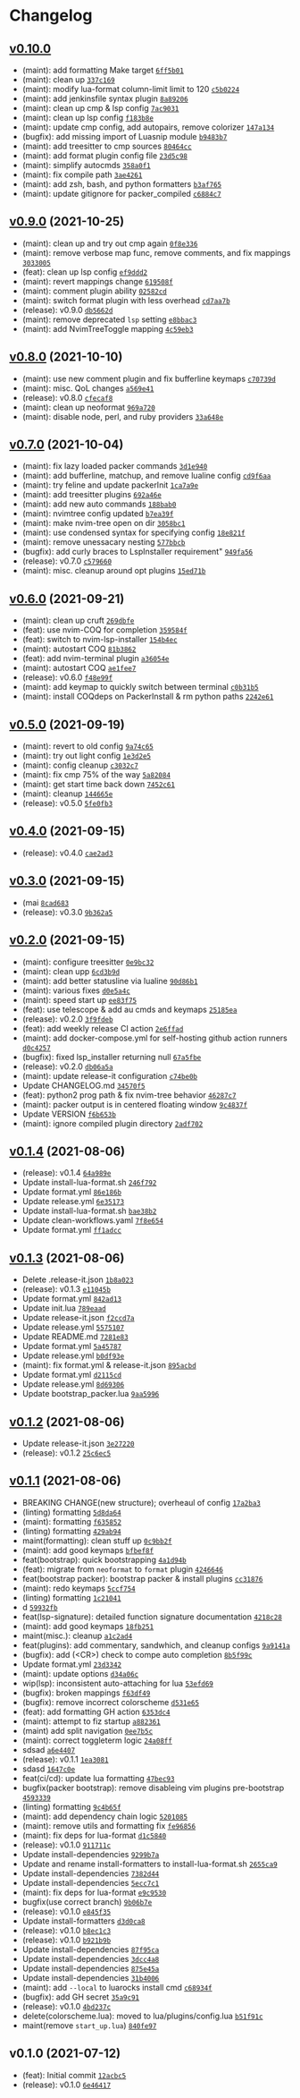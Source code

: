 # Changelog

## [v0.10.0](https://github.com/vladdoster/neovim-configuration/compare/v0.9.0...v0.10.0)

- (maint): add formatting Make target [`6ff5b01`](https://github.com/vladdoster/neovim-configuration/commit/6ff5b01e49df32926382437b20437ba48bb210cb)
- (maint): clean up [`337c169`](https://github.com/vladdoster/neovim-configuration/commit/337c1694eb4007537d5a57f8d2b8ef4020bbc328)
- (maint): modify lua-format column-limit limit to 120 [`c5b0224`](https://github.com/vladdoster/neovim-configuration/commit/c5b0224509ef4a9db17068c8279d0270c29d2b05)
- (maint): add jenkinsfile syntax plugin [`8a89206`](https://github.com/vladdoster/neovim-configuration/commit/8a89206da6f1179f7c8f642a3eed2730ac5e11bd)
- (maint): clean up cmp & lsp config [`7ac9031`](https://github.com/vladdoster/neovim-configuration/commit/7ac90317971f25784bca9021c97832735b4080b1)
- (maint): clean up lsp config [`f183b8e`](https://github.com/vladdoster/neovim-configuration/commit/f183b8e4f41351920884897d0a639134c6d55500)
- (maint): update cmp config, add autopairs, remove colorizer [`147a134`](https://github.com/vladdoster/neovim-configuration/commit/147a134c1e0f814c7132dc907977983690fec728)
- (bugfix): add missing import of Luasnip module [`b9483b7`](https://github.com/vladdoster/neovim-configuration/commit/b9483b74411d2ae4a06a2a3a764d8b0c82507996)
- (maint): add treesitter to cmp sources [`80464cc`](https://github.com/vladdoster/neovim-configuration/commit/80464cce07550b51dc250317f5932ac4970a0389)
- (maint): add format plugin config file [`23d5c98`](https://github.com/vladdoster/neovim-configuration/commit/23d5c986e39345cb9fab5e46f5a28d002097d557)
- (maint): simplify autocmds [`358a0f1`](https://github.com/vladdoster/neovim-configuration/commit/358a0f12e2558cf9cb9e5c1b9ac3c00757156895)
- (maint): fix compile path [`3ae4261`](https://github.com/vladdoster/neovim-configuration/commit/3ae4261523a77f340762d2b0c044e454a554c7c0)
- (maint): add zsh, bash, and python formatters [`b3af765`](https://github.com/vladdoster/neovim-configuration/commit/b3af765f6a4207bb951afe1ee29f676c9fc024c2)
- (maint): update gitignore for packer_compiled [`c6884c7`](https://github.com/vladdoster/neovim-configuration/commit/c6884c74b7e605de4caf3462ca97ce8ab240324f)

## [v0.9.0](https://github.com/vladdoster/neovim-configuration/compare/v0.8.0...v0.9.0) (2021-10-25)

- (maint): clean up and try out cmp again [`0f8e336`](https://github.com/vladdoster/neovim-configuration/commit/0f8e336fdf309a0b79889d4b0fb85def8600ea29)
- (maint): remove verbose map func, remove comments, and fix mappings [`3033005`](https://github.com/vladdoster/neovim-configuration/commit/303300594d2f078d98231a35ad9341dff09566b8)
- (feat): clean up lsp config [`ef9ddd2`](https://github.com/vladdoster/neovim-configuration/commit/ef9ddd28a0005e62ccff1426cb015969ba99493d)
- (maint): revert mappings change [`619508f`](https://github.com/vladdoster/neovim-configuration/commit/619508f9bcc9c386bf40f16ccecb58f610778c87)
- (maint): comment plugin ability [`02582cd`](https://github.com/vladdoster/neovim-configuration/commit/02582cdce1165767e96403349481ab62b183725f)
- (maint): switch format plugin with less overhead [`cd7aa7b`](https://github.com/vladdoster/neovim-configuration/commit/cd7aa7b85d78b93184057e4235b1858d8e32ab87)
- (release): v0.9.0 [`db5662d`](https://github.com/vladdoster/neovim-configuration/commit/db5662d1c7082dc39b9e09cf8079553ed9c2a701)
- (maint): remove deprecated `lsp` setting [`e8bbac3`](https://github.com/vladdoster/neovim-configuration/commit/e8bbac3add926644cd2bee6c9a21023523e7296c)
- (maint): add NvimTreeToggle mapping [`4c59eb3`](https://github.com/vladdoster/neovim-configuration/commit/4c59eb33a574b9d3580f4256aaf2bd9e91dbf0cb)

## [v0.8.0](https://github.com/vladdoster/neovim-configuration/compare/v0.7.0...v0.8.0) (2021-10-10)

- (maint): use new comment plugin and fix bufferline keymaps [`c70739d`](https://github.com/vladdoster/neovim-configuration/commit/c70739d3f0302a4b682f75a9f6d7fe0f5dfb7390)
- (maint): misc. QoL changes [`a569e41`](https://github.com/vladdoster/neovim-configuration/commit/a569e41954dda965f81ca03ce80400f9a310f495)
- (release): v0.8.0 [`cfecaf8`](https://github.com/vladdoster/neovim-configuration/commit/cfecaf8564ab14a94474ba0485614be09dd54d35)
- (maint): clean up neoformat [`969a720`](https://github.com/vladdoster/neovim-configuration/commit/969a7205dcea640b419d8dd2eb73beda0c719f1d)
- (maint): disable node, perl, and ruby providers [`33a648e`](https://github.com/vladdoster/neovim-configuration/commit/33a648eeead3961f023598174cee343b3b91d7a3)

## [v0.7.0](https://github.com/vladdoster/neovim-configuration/compare/v0.6.0...v0.7.0) (2021-10-04)

- (maint): fix lazy loaded packer commands [`3d1e940`](https://github.com/vladdoster/neovim-configuration/commit/3d1e940a935f35707ce77d411692b2618b9d38ef)
- (maint): add bufferline, matchup, and remove lualine config [`cd9f6aa`](https://github.com/vladdoster/neovim-configuration/commit/cd9f6aadad25ac9a6d7727895d6b0a907266d28d)
- (maint): try feline and update packerInit [`1ca7a9e`](https://github.com/vladdoster/neovim-configuration/commit/1ca7a9eb4c8fd5eb743d138db263a3de5150647f)
- (maint): add treesitter plugins [`692a46e`](https://github.com/vladdoster/neovim-configuration/commit/692a46ef6f94452f91d4baad21771497dd1faf68)
- (maint): add new auto commands [`188bab0`](https://github.com/vladdoster/neovim-configuration/commit/188bab0d8d827337b466ef6e34c09cff0b123254)
- (maint): nvimtree config updated [`b7ea39f`](https://github.com/vladdoster/neovim-configuration/commit/b7ea39fc26d8425c2ff6770f4d635541b55ddc3b)
- (maint): make nvim-tree open on dir [`3058bc1`](https://github.com/vladdoster/neovim-configuration/commit/3058bc16ee1b34660ac842612b9a16ef59b443a3)
- (maint): use condensed syntax for specifying config [`18e821f`](https://github.com/vladdoster/neovim-configuration/commit/18e821fe78870d90eca2d1dc11bda3a8eb37486b)
- (maint): remove unessacary nesting [`577bbcb`](https://github.com/vladdoster/neovim-configuration/commit/577bbcb3e7c29c284f032d5a982100272d2011f6)
- (bugfix): add curly braces to LspInstaller requirement" [`949fa56`](https://github.com/vladdoster/neovim-configuration/commit/949fa566a8bea5c9c940ce067432f1c0892302df)
- (release): v0.7.0 [`c579660`](https://github.com/vladdoster/neovim-configuration/commit/c5796600bb57b2d288a985f9c24fdaa53f7cac70)
- (maint): misc. cleanup around opt plugins [`15ed71b`](https://github.com/vladdoster/neovim-configuration/commit/15ed71b4e6ff55ba6fcf894830e43e6c6cb5feec)

## [v0.6.0](https://github.com/vladdoster/neovim-configuration/compare/v0.5.0...v0.6.0) (2021-09-21)

- (maint): clean up cruft [`269dbfe`](https://github.com/vladdoster/neovim-configuration/commit/269dbfe96b5c6de30f11b72a47fd5723704b06e8)
- (feat): use nvim-COQ for completion [`359584f`](https://github.com/vladdoster/neovim-configuration/commit/359584f71edda0dbb57c65192e9039c085c07a0c)
- (feat): switch to nvim-lsp-installer [`154b4ec`](https://github.com/vladdoster/neovim-configuration/commit/154b4ec3d1ecaed720f74c9952f3f135dbab5a7a)
- (maint): autostart COQ [`81b3862`](https://github.com/vladdoster/neovim-configuration/commit/81b386231a372523d1080c92815cece62f7b0fb1)
- (feat): add nvim-terminal plugin [`a36054e`](https://github.com/vladdoster/neovim-configuration/commit/a36054e68069bd5afc31d8b252c85eb348224dd6)
- (maint): autostart COQ [`ae1fee7`](https://github.com/vladdoster/neovim-configuration/commit/ae1fee73dc59bb9b8ec0507ee631e644dc32b3ed)
- (release): v0.6.0 [`f48e99f`](https://github.com/vladdoster/neovim-configuration/commit/f48e99f382c0ccb437e9ba537cbdd3db328b25d5)
- (maint): add keymap to quickly switch between terminal [`c0b31b5`](https://github.com/vladdoster/neovim-configuration/commit/c0b31b5927bbb13205862e4171fda26db4c0e078)
- (maint): install COQdeps on PackerInstall & rm python paths [`2242e61`](https://github.com/vladdoster/neovim-configuration/commit/2242e619d3275af6bb95b600789a89e11d04cfbb)

## [v0.5.0](https://github.com/vladdoster/neovim-configuration/compare/v0.4.0...v0.5.0) (2021-09-19)

- (maint): revert to old config [`9a74c65`](https://github.com/vladdoster/neovim-configuration/commit/9a74c6505c1936846b7c23952fa949662174ef0f)
- (maint): try out light config [`1e3d2e5`](https://github.com/vladdoster/neovim-configuration/commit/1e3d2e537e411dc0c08b286ff1792cf3251f9e23)
- (maint): config cleanup [`c3032c7`](https://github.com/vladdoster/neovim-configuration/commit/c3032c7c77e5a305206f50a4b0ce49f7b3b00895)
- (maint): fix cmp 75% of the way [`5a82084`](https://github.com/vladdoster/neovim-configuration/commit/5a820848514419b1c86226e16afb86ba9737971c)
- (maint): get start time back down [`7452c61`](https://github.com/vladdoster/neovim-configuration/commit/7452c61485cf8a254b34de2c2a8831798d2433b6)
- (maint): cleanup [`144665e`](https://github.com/vladdoster/neovim-configuration/commit/144665e9f885a0645bc17f5fcbcd915885dd6a90)
- (release): v0.5.0 [`5fe0fb3`](https://github.com/vladdoster/neovim-configuration/commit/5fe0fb3af254ccb4f0cefa2049b8110b164815b2)

## [v0.4.0](https://github.com/vladdoster/neovim-configuration/compare/v0.3.0...v0.4.0) (2021-09-15)

- (release): v0.4.0 [`cae2ad3`](https://github.com/vladdoster/neovim-configuration/commit/cae2ad3454de1b89bd1617d09f30b8e7261dec40)

## [v0.3.0](https://github.com/vladdoster/neovim-configuration/compare/v0.2.0...v0.3.0) (2021-09-15)

- (mai [`8cad683`](https://github.com/vladdoster/neovim-configuration/commit/8cad68309cdc56f5332976c1d0db696d58eef8e8)
- (release): v0.3.0 [`9b362a5`](https://github.com/vladdoster/neovim-configuration/commit/9b362a5130d899f7f50995ccdf1b93824416effd)

## [v0.2.0](https://github.com/vladdoster/neovim-configuration/compare/v0.1.4...v0.2.0) (2021-09-15)

- (maint): configure treesitter [`0e9bc32`](https://github.com/vladdoster/neovim-configuration/commit/0e9bc320b76ff8efae13427498fbf6195bf3087b)
- (maint): clean upp [`6cd3b9d`](https://github.com/vladdoster/neovim-configuration/commit/6cd3b9d37122820d68f42ac06417bcc2e0d28a96)
- (maint): add better statusline via lualine [`90d86b1`](https://github.com/vladdoster/neovim-configuration/commit/90d86b153e77520f295cf160d6dd0e2a0d238cc3)
- (maint): various fixes [`d0e5a4c`](https://github.com/vladdoster/neovim-configuration/commit/d0e5a4cc219a1279c8341be694bd82df24e0b0f0)
- (maint): speed start up [`ee83f75`](https://github.com/vladdoster/neovim-configuration/commit/ee83f75aaa7dbc8696d237f77a5cc1fefc70d7a0)
- (feat): use telescope & add au cmds and keymaps [`25185ea`](https://github.com/vladdoster/neovim-configuration/commit/25185ea0b1d42aa2db014f28d6c624b731bcc376)
- (release): v0.2.0 [`3f9fdeb`](https://github.com/vladdoster/neovim-configuration/commit/3f9fdeb8300057e074c349c41eabef71d4d6d3a2)
- (feat): add weekly release CI action [`2e6ffad`](https://github.com/vladdoster/neovim-configuration/commit/2e6ffad8d2df647e2eabb05aae847d8d63f68586)
- (maint): add docker-compose.yml for self-hosting github action runners [`d0c4257`](https://github.com/vladdoster/neovim-configuration/commit/d0c4257eb5a853adcd5d15abe0cac45c8fe9451c)
- (bugfix): fixed lsp_installer returning null [`67a5fbe`](https://github.com/vladdoster/neovim-configuration/commit/67a5fbe87f44ffe6345e2ee5992d8d8212d02593)
- (release): v0.2.0 [`db06a5a`](https://github.com/vladdoster/neovim-configuration/commit/db06a5a73b06c59e2d9e624c24ea4ed4df686275)
- (maint): update release-it configuration [`c74be0b`](https://github.com/vladdoster/neovim-configuration/commit/c74be0b76c3fa9fa214b2c060bf2bbb56c81980e)
- Update CHANGELOG.md [`34570f5`](https://github.com/vladdoster/neovim-configuration/commit/34570f5486bea6df62ea728cab33bfc2169d2348)
- (feat): python2 prog path & fix nvim-tree behavior [`46287c7`](https://github.com/vladdoster/neovim-configuration/commit/46287c78ef47ebe5e31ed78516560e6555ab17df)
- (maint): packer output is in centered floating window [`9c4837f`](https://github.com/vladdoster/neovim-configuration/commit/9c4837f1d8325183bc5f1d4708a3e418698ffc41)
- Update VERSION [`f6b653b`](https://github.com/vladdoster/neovim-configuration/commit/f6b653b717afd74d348754c10d3f373a94355449)
- (maint): ignore compiled plugin directory [`2adf702`](https://github.com/vladdoster/neovim-configuration/commit/2adf7029f906e773eb541ab296000595a3828da5)

## [v0.1.4](https://github.com/vladdoster/neovim-configuration/compare/v0.1.3...v0.1.4) (2021-08-06)

- (release): v0.1.4 [`64a989e`](https://github.com/vladdoster/neovim-configuration/commit/64a989e15e2f93972c54c1265ee2f561bd4002ff)
- Update install-lua-format.sh [`246f792`](https://github.com/vladdoster/neovim-configuration/commit/246f7924880b0a5f44a361d125bd04e8641c5160)
- Update format.yml [`86e186b`](https://github.com/vladdoster/neovim-configuration/commit/86e186b80ffccc47f87fbfa2e38b61c74670fa2c)
- Update release.yml [`6e35173`](https://github.com/vladdoster/neovim-configuration/commit/6e35173c240c48ec1d7c55586f8c81c6f393d980)
- Update install-lua-format.sh [`bae38b2`](https://github.com/vladdoster/neovim-configuration/commit/bae38b2efe6847c6b235d01078d39c48cdcff267)
- Update clean-workflows.yaml [`7f8e654`](https://github.com/vladdoster/neovim-configuration/commit/7f8e6541c7be73b6161d24bcd49a995dda354cf4)
- Update format.yml [`ff1adcc`](https://github.com/vladdoster/neovim-configuration/commit/ff1adccc30ec46602f8cf3f4b177408157a8d745)

## [v0.1.3](https://github.com/vladdoster/neovim-configuration/compare/v0.1.2...v0.1.3) (2021-08-06)

- Delete .release-it.json [`1b8a023`](https://github.com/vladdoster/neovim-configuration/commit/1b8a02304e42ee317df0dbcc292f5e91bd4b4198)
- (release): v0.1.3 [`e11045b`](https://github.com/vladdoster/neovim-configuration/commit/e11045be08afcb89ac025f79a5116ef8ba040a46)
- Update format.yml [`842ad13`](https://github.com/vladdoster/neovim-configuration/commit/842ad133d65d480f1df711b38998bb132fedc26e)
- Update init.lua [`789eaad`](https://github.com/vladdoster/neovim-configuration/commit/789eaad209e543d02e8db6b1d240ef9c3e76fa8f)
- Update release-it.json [`f2ccd7a`](https://github.com/vladdoster/neovim-configuration/commit/f2ccd7abbfe6a7cf444f44788a28c72ef0b9eada)
- Update release.yml [`5575107`](https://github.com/vladdoster/neovim-configuration/commit/5575107d9f45557834684a83de53ef440dddce51)
- Update README.md [`7281e83`](https://github.com/vladdoster/neovim-configuration/commit/7281e83ea2a295c8e7e0862c82a44a3a6f16d7a0)
- Update format.yml [`5a45787`](https://github.com/vladdoster/neovim-configuration/commit/5a4578769a73a1081344d011d0243425a9d76e7d)
- Update release.yml [`b0df93e`](https://github.com/vladdoster/neovim-configuration/commit/b0df93e522c0ea4d7ef22d571d24514880e1b069)
- (maint): fix format.yml & release-it.json [`895acbd`](https://github.com/vladdoster/neovim-configuration/commit/895acbd2f4f33e84c520e2fe7f878444fdb59dd8)
- Update format.yml [`d2115cd`](https://github.com/vladdoster/neovim-configuration/commit/d2115cd59b25a76feba5158683085c57ecf36cff)
- Update release.yml [`8d69306`](https://github.com/vladdoster/neovim-configuration/commit/8d693061dd173dd4595fe6990c7fa53a3d8f64b3)
- Update bootstrap_packer.lua [`9aa5996`](https://github.com/vladdoster/neovim-configuration/commit/9aa5996b8b9d77888a1a6984c274ccf3bb46f8d0)

## [v0.1.2](https://github.com/vladdoster/neovim-configuration/compare/v0.1.1...v0.1.2) (2021-08-06)

- Update release-it.json [`3e27220`](https://github.com/vladdoster/neovim-configuration/commit/3e272202d64a23c20a4052e1b62cc7c1c7bc64d5)
- (release): v0.1.2 [`25c6ec5`](https://github.com/vladdoster/neovim-configuration/commit/25c6ec5d107c4b0349e3066a42057afec1c24637)

## [v0.1.1](https://github.com/vladdoster/neovim-configuration/compare/v0.1.0...v0.1.1) (2021-08-06)

- BREAKING CHANGE(new structure); overheaul of config [`17a2ba3`](https://github.com/vladdoster/neovim-configuration/commit/17a2ba3abb12d07dfd1727cff609078ee7e485d3)
- (linting) formatting [`5d8da64`](https://github.com/vladdoster/neovim-configuration/commit/5d8da64728bc331bc3e0cac04588feeec1d2c3e5)
- (maint): formatting [`f635852`](https://github.com/vladdoster/neovim-configuration/commit/f635852395560916eaf543ca71d7cd865900e946)
- (linting) formatting [`429ab94`](https://github.com/vladdoster/neovim-configuration/commit/429ab9479f4aba1b6414dcfee2dc215e52264638)
- maint(formatting): clean stuff up [`0c9bb2f`](https://github.com/vladdoster/neovim-configuration/commit/0c9bb2f1ba4dabdc54541c2201f331cd6e626e6f)
- (maint): add good keymaps [`bfbef8f`](https://github.com/vladdoster/neovim-configuration/commit/bfbef8f35d6085d6007ab0613feb20271bd4b8c7)
- feat(bootstrap): quick bootstrapping [`4a1d94b`](https://github.com/vladdoster/neovim-configuration/commit/4a1d94b1468c380d51c21cde24230a481cb3db8a)
- (feat): migrate from `neoformat` to `format` plugin [`4246646`](https://github.com/vladdoster/neovim-configuration/commit/424664671f7d02b6f9a3d3fb2bb3c8448a333632)
- feat(bootstrap packer): bootstrap packer & install plugins [`cc31876`](https://github.com/vladdoster/neovim-configuration/commit/cc318768f72eb10cda9aabe9fc068dcb8ce61d56)
- (maint): redo keymaps [`5ccf754`](https://github.com/vladdoster/neovim-configuration/commit/5ccf754f90d1e30f772fffa528f60c666bfd05cb)
- (linting) formatting [`1c21041`](https://github.com/vladdoster/neovim-configuration/commit/1c2104161ae3ae53b8f60785a1fabfdacb3333fc)
- d [`59932fb`](https://github.com/vladdoster/neovim-configuration/commit/59932fb391d43d584df801ee7dfad11082cc3410)
- feat(lsp-signature): detailed function signature documentation [`4218c28`](https://github.com/vladdoster/neovim-configuration/commit/4218c28134a620d04eb4ce2ba85454c3d2abe0c0)
- (maint): add good keymaps [`18fb251`](https://github.com/vladdoster/neovim-configuration/commit/18fb251f708aef2a6859d1fbf01fe3c4974b9bfe)
- maint(misc.): cleanup [`a1c2ad4`](https://github.com/vladdoster/neovim-configuration/commit/a1c2ad463e0119e87db5d651c1fbe854169c8b62)
- feat(plugins): add commentary, sandwhich, and cleanup configs [`9a9141a`](https://github.com/vladdoster/neovim-configuration/commit/9a9141a5961ba0d81b0bf1ea130bd0e8ffdd16e6)
- (bugfix): add (&lt;CR&gt;) check to compe auto completion [`8b5f99c`](https://github.com/vladdoster/neovim-configuration/commit/8b5f99c5ddbfee6900c3013651c0f10fe792d713)
- Update format.yml [`23d3342`](https://github.com/vladdoster/neovim-configuration/commit/23d33424711fb2cef2fc9d31c6ce922ecebda07d)
- (maint): update options [`d34a06c`](https://github.com/vladdoster/neovim-configuration/commit/d34a06ce79ad7461f3088eb18bfb66dd1be40f9f)
- wip(lsp): inconsistent auto-attaching for lua [`53efd69`](https://github.com/vladdoster/neovim-configuration/commit/53efd694427c41236e8236f069a3478cf247b2dd)
- (bugfix): broken mappings [`f63df49`](https://github.com/vladdoster/neovim-configuration/commit/f63df49e3cc046b78c4e0267cb584d8e2810b5be)
- (bugfix): remove incorrect colorscheme [`d531e65`](https://github.com/vladdoster/neovim-configuration/commit/d531e65ec0dd345b10a5627dcf3a74b6dbdee49a)
- (feat): add formatting GH action [`6353dc4`](https://github.com/vladdoster/neovim-configuration/commit/6353dc45d36ec92e0c9988defd311dd783586a5d)
- (maint): attempt to fiz startup [`a882361`](https://github.com/vladdoster/neovim-configuration/commit/a882361c0694832a2a13985a867b6905b8edfbd0)
- (maint) add split navigation [`0ee7b5c`](https://github.com/vladdoster/neovim-configuration/commit/0ee7b5c9cc7d12fddd7c5ec2cc1675b99c2de3cf)
- (maint): correct toggleterm logic [`24a08ff`](https://github.com/vladdoster/neovim-configuration/commit/24a08ffa46c019074db3be7a20308eb12d32870a)
- sdsad [`a6e4407`](https://github.com/vladdoster/neovim-configuration/commit/a6e4407f6880c192adfe3e0f1bb847226a313016)
- (release): v0.1.1 [`1ea3081`](https://github.com/vladdoster/neovim-configuration/commit/1ea30811b927ab11636fb4463571bbf0d1a16715)
- sdasd [`1647c0e`](https://github.com/vladdoster/neovim-configuration/commit/1647c0e2c78f633cc135ad5ed4d8e5c9870bbae4)
- feat(ci/cd): update lua formatting [`47bec93`](https://github.com/vladdoster/neovim-configuration/commit/47bec93a4ee32fe3c438769c028daccbb293bc57)
- bugfix(packer bootstrap): remove disableing vim plugins pre-bootstrap [`4593339`](https://github.com/vladdoster/neovim-configuration/commit/45933393881ac0de66d1b316643b5432fce7ca8c)
- (linting) formatting [`9c4b65f`](https://github.com/vladdoster/neovim-configuration/commit/9c4b65fd4f805a937de0c8276dea0eec771420fd)
- (maint): add dependency chain logic [`5201085`](https://github.com/vladdoster/neovim-configuration/commit/520108576c6bb614a8c089dbbdef0f482a3542f3)
- (maint): remove utils and formatting fix [`fe96856`](https://github.com/vladdoster/neovim-configuration/commit/fe9685605a7e816787a69ce5e797c5101ac6ec56)
- (maint): fix deps for lua-format [`d1c5840`](https://github.com/vladdoster/neovim-configuration/commit/d1c58408b3e74467ddb722cfe26cebc43165864e)
- (release): v0.1.0 [`911711c`](https://github.com/vladdoster/neovim-configuration/commit/911711c0d8862d3ab17935787aecc2b40386e4c2)
- Update install-dependencies [`9299b7a`](https://github.com/vladdoster/neovim-configuration/commit/9299b7a714bcd70c434eda5e0faee1b9c9a87b02)
- Update and rename install-formatters to install-lua-format.sh [`2655ca9`](https://github.com/vladdoster/neovim-configuration/commit/2655ca964da933d706a78a188cd9ea9f3aefeb4a)
- Update install-dependencies [`7382d44`](https://github.com/vladdoster/neovim-configuration/commit/7382d44a69e3f8ebf888e08afb08edb8a3e1c512)
- Update install-dependencies [`5ecc7c1`](https://github.com/vladdoster/neovim-configuration/commit/5ecc7c1c818351b2e93bde7b5317225b5a4c11bb)
- (maint): fix deps for lua-format [`e9c9530`](https://github.com/vladdoster/neovim-configuration/commit/e9c9530806f6e3a0eaf4bfadc226d31a92bfe9ba)
- bugfix(use correct branch) [`9b06b7e`](https://github.com/vladdoster/neovim-configuration/commit/9b06b7ef9dfe218540884f7b20e447e4cfad235f)
- (release): v0.1.0 [`e845f35`](https://github.com/vladdoster/neovim-configuration/commit/e845f350a5fd2b1ccfbca21ce8631c0715d1a36a)
- Update install-formatters [`d3d0ca8`](https://github.com/vladdoster/neovim-configuration/commit/d3d0ca879901a4ac0aa8136602e1ef844dfe8f5b)
- (release): v0.1.0 [`b8ec1c3`](https://github.com/vladdoster/neovim-configuration/commit/b8ec1c3c58b7dc65fa0801933ff20be66cf5dd49)
- (release): v0.1.0 [`b921b9b`](https://github.com/vladdoster/neovim-configuration/commit/b921b9b671aeb5f72797091cdf880e8775b5842c)
- Update install-dependencies [`87f95ca`](https://github.com/vladdoster/neovim-configuration/commit/87f95ca953e489dd49fbbffabf99313139fd715b)
- Update install-dependencies [`3dcc4a8`](https://github.com/vladdoster/neovim-configuration/commit/3dcc4a82367827841c6a12d64dd7ecb5c43ab418)
- Update install-dependencies [`875e45a`](https://github.com/vladdoster/neovim-configuration/commit/875e45a65d513558f793b2f4102ae05bf91973b8)
- Update install-dependencies [`31b4006`](https://github.com/vladdoster/neovim-configuration/commit/31b400619919a880476150d14d62cd8ddd19fd21)
- (maint): add `--local` to luarocks install cmd [`c68934f`](https://github.com/vladdoster/neovim-configuration/commit/c68934f7d9f04439c6b2ceeabe32beac61ee7272)
- (bugfix): add GH secret [`35a9c91`](https://github.com/vladdoster/neovim-configuration/commit/35a9c91aa5db8fa3189f88779b73ff82680943b2)
- (release): v0.1.0 [`4bd237c`](https://github.com/vladdoster/neovim-configuration/commit/4bd237c6b34c362483c6a1e08081da34187c8092)
- delete(colorscheme.lua): moved to lua/plugins/config.lua [`b51f91c`](https://github.com/vladdoster/neovim-configuration/commit/b51f91c483a010b84259207573f7b9601e5cafbb)
- maint(remove `start_up.lua`) [`840fe97`](https://github.com/vladdoster/neovim-configuration/commit/840fe97f9dfd2a037fc295df2fb4f4e6c5519932)

## v0.1.0 (2021-07-12)

- (feat): Initial commit [`12acbc5`](https://github.com/vladdoster/neovim-configuration/commit/12acbc580e180e72f4effee01a286f5bd0a8584a)
- (release): v0.1.0 [`6e46417`](https://github.com/vladdoster/neovim-configuration/commit/6e4641760eb6576e22e5aaadb11b79699377b9f0)
